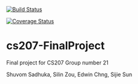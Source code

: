 [![Build Status](https://travis-ci.org/AutoDiffingFall2019/cs207-FinalProject.svg?branch=master)](https://travis-ci.org/AutoDiffingFall2019/cs207-FinalProject)

[![Coverage Status](https://codecov.io/gh/AutoDiffingFall2019/cs207-FinalProject/branch/master/graph/badge.svg)](https://codecov.io/gh/AutoDiffingFall2019/cs207-FinalProject)

# cs207-FinalProject
Final project for CS207
Group number 21

Shuvom Sadhuka, Silin Zou, Edwin Chng, Sijie Sun
